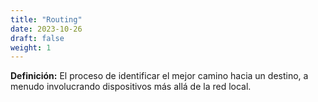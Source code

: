 ```yaml
---
title: "Routing"
date: 2023-10-26
draft: false
weight: 1
---
```


**Definición:** El proceso de identificar el mejor camino hacia un destino, a menudo involucrando dispositivos más allá de la red local.

